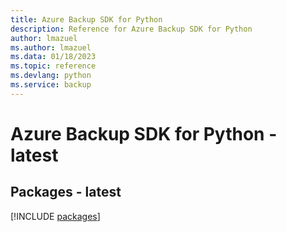 ```yaml
---
title: Azure Backup SDK for Python
description: Reference for Azure Backup SDK for Python
author: lmazuel
ms.author: lmazuel
ms.data: 01/18/2023
ms.topic: reference
ms.devlang: python
ms.service: backup
---
```

# Azure Backup SDK for Python - latest
## Packages - latest
[!INCLUDE [packages](backup-index.md)]